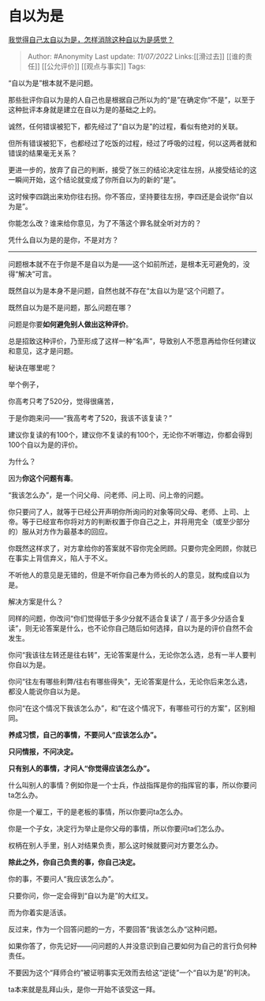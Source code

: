 # 自以为是
[我觉得自己太自以为是，怎样消除这种自以为是感觉？](https://www.zhihu.com/question/27769516/answer/2559845187)
> Author: #Anonymity
> Last update: *11/07/2022*
> Links:[[滑过去]] [[谁的责任]] [[公允评价]] [[观点与事实]]
> Tags:

“自以为是”根本就不是问题。

那些批评你自以为是的人自己也是根据自己所以为的“是”在确定你“不是”，以至于这种批评本身就是建立在自以为是的基础之上的。

诚然，任何错误被犯下，都先经过了“自以为是”的过程，看似有绝对的关联。

但所有错误被犯下，也都经过了吃饭的过程，经过了呼吸的过程，何以这两者就和错误的结果毫无关系？

更进一步的，放弃了自己的判断，接受了张三的结论决定往左拐，从接受结论的这一瞬间开始，这个结论就变成了你所自以为的新的“是”。

这时候李四跳出来劝你往右拐。你不答应，坚持要往左拐，李四还是会说你“自以为是”。

你能怎么改？谁来给你意见，为了不落这个罪名就全听对方的？

凭什么自以为是的是你，不是对方？

---

问题根本就不在于你是不是自以为是——这个如前所述，是根本无可避免的，没得“解决”可言。

既然自以为是本身不是问题，自然也就不存在“太自以为是“这个问题了。

既然自以为是不是问题，那么问题在哪？

问题是你要**如何避免别人做出这种评价**。

总是招致这种评价，乃至形成了这样一种“名声”，导致别人不愿意再给你任何建议和意见，这才是问题。

秘诀在哪里呢？

举个例子，

你高考只考了520分，觉得很痛苦，

于是你跑来问——“我高考考了520，我该不该复读？”

建议你复读的有100个，建议你不复读的有100个，无论你不听哪边，你都会得到100个自以为是的评价。

为什么？

因为**你这个问题有毒**。

“我该怎么办”，是一个问父母、问老师、问上司、问上帝的问题。

你只要问了人，就等于已经公开声明你所询问的对象等同父母、老师、上司、上帝。等于已经宣布你将对方的判断权置于你自己之上，并将用完全（或至少部分的）服从对方作为最基本的回应。

你既然这样求了，对方拿给你的答案就不容你完全罔顾。只要你完全罔顾，你就已在事实上背信弃义，陷人于不义。

不听他人的意见是无错的，但是不听你自己奉为师长的人的意见，就构成自以为是。

解决方案是什么？

同样的问题，你改问“你们觉得低于多少分就不适合复读了 / 高于多少分适合复读”，则无论答案是什么，也不论你自己随后如何选择，自以为是的评价自然不会发生。

你问“我该往左转还是往右转”，无论答案是什么，无论你怎么选，总有一半人要判你自以为是。

你问“往左有哪些利弊/往右有哪些得失”，无论答案是什么，无论你后来怎么选，都没人能说你自以为是。

你问“在这个情况下我该怎么办”，和“在这个情况下，有哪些可行的方案”，区别相同。

**养成习惯，自己的事情，不要问人“应该怎么办”。**

**只问情报，不问决定。**

**只有别人的事情，才问人“你觉得应该怎么办”。**

什么叫别人的事情？例如你是一个士兵，作战指挥是你的指挥官的事，所以你要问ta怎么办。

你是一个雇工，干的是老板的事情，所以你要问ta怎么办。

你是一个子女，决定行为举止是你父母的事情，所以你要问ta们怎么办。

权柄在别人手里，别人对结果负责，那么这时候就要问对方要怎么办。

**除此之外，你自己负责的事，你自己决定。**

你的事，不要问人“我应该怎么办”。

只要你问，你一定会得到“自以为是”的大红叉。

而为你着实是活该。

反过来，作为一个回答问题的一方，不要回答“我该怎么办“这种问题。

如果你答了，你先记好——问问题的人并没意识到自己要如何为自己的言行负何种责任。

不要因为这个“拜师合约”被证明事实无效而去给这“逆徒”一个“自以为是”的判决。

ta本来就是乱拜山头，是你一开始不该受这一拜。

